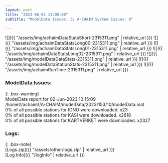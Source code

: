 ```yaml
---
layout: post
title: "2023-06-02 11:00:00"
subtitle: "ModelData Issues: 3; A-CHAIM System Issues: 0"

---
```


![]({{ "/assets/img/achaimDataStatsShort-2315311.png" | relative_url }})
![]({{ "/assets/img/achaimDataStatsLong00-2315311.png" | relative_url }})
![]({{ "/assets/img/achaimDataStatsLong01-2315311.png" | relative_url }})
![]({{ "/assets/img/achaimDataStatsLong02-2315311.png" | relative_url }})
![]({{ "/assets/img/modelDataDataStats-2315311.png" | relative_url }})
![]({{ "/assets/img/modelDataStationStats-2315311.png" | relative_url }})
![]({{ "/assets/img/achaimRunTime-2315311.png" | relative_url }})


### ModelData Issues:  
  
{: .box-warning}  
 ModelData report for 02-Jun-2023 10:15:09   
 /home2/achaim1/A-CHAIM/modelData/2023/153/10/modelData.mat   
 0% of all possible stations for IONO were downloaded. x23   
 0% of all possible stations for KASI were downloaded. x2618   
 0% of all possible stations for KARTVERKET were downloaded. x2327   
  


### Logs:  
  
{: .box-note}  
[Logs.zip]({{ "/assets/other/logs.zip" | relative_url }})  
[Log Info]({{ "/logInfo" | relative_url }})  
